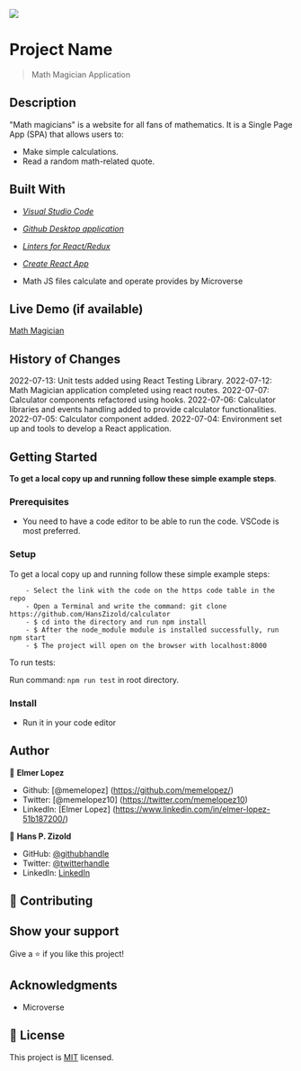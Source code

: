![](https://img.shields.io/badge/Microverse-blueviolet)

# Project Name

> Math Magician Application

## Description

"Math magicians" is a website for all fans of mathematics. It is a Single Page App (SPA) that allows users to:

- Make simple calculations.
- Read a random math-related quote.

## Built With

- *[Visual Studio Code](https://code.visualstudio.com/)*

- *[Github Desktop application](https://desktop.github.com/)*

- *[Linters for React/Redux](https://github.com/microverseinc/linters-config/tree/master/react-redux)*

- *[Create React App](https://github.com/facebook/create-react-app)*

- Math JS files calculate and operate provides by Microverse

## Live Demo (if available)

[Math Magician](https://hanszizold.github.io/calculator/)

## History of Changes

2022-07-13: Unit tests added using React Testing Library.
2022-07-12: Math Magician application completed using react routes.
2022-07-07: Calculator components refactored using hooks.
2022-07-06: Calculator libraries and events handling added to provide calculator functionalities.
2022-07-05: Calculator component added.
2022-07-04: Environment set up and tools to develop a React application.

## Getting Started

**To get a local copy up and running follow these simple example steps**.

### Prerequisites

- You need to have a code editor to be able to run the code. VSCode is most preferred.

### Setup
To get a local copy up and running follow these simple example steps:

```
    - Select the link with the code on the https code table in the repo
    - Open a Terminal and write the command: git clone https://github.com/HansZizold/calculator
    - $ cd into the directory and run npm install
    - $ After the node_module module is installed successfully, run npm start
    - $ The project will open on the browser with localhost:8000
```

To run tests: 

Run command: `npm run test` in root directory. 

### Install

- Run it in your code editor

## Author

👤 **Elmer Lopez**

- Github: [@memelopez] (https://github.com/memelopez/) 
- Twitter: [@memelopez10] (https://twitter.com/memelopez10) 
- LinkedIn: [Elmer Lopez] (https://www.linkedin.com/in/elmer-lopez-51b187200/)

👤 **Hans P. Zizold**

- GitHub: [@githubhandle](https://github.com/HansZizold)
- Twitter: [@twitterhandle](https://twitter.com/hanzio27)
- LinkedIn: [LinkedIn](https://www.linkedin.com/in/hans-paul-zizold-37129037/)

## 🤝 Contributing

## Show your support

Give a ⭐️ if you like this project!

## Acknowledgments

- Microverse

## 📝 License

This project is [MIT](https://github.com/IjayAbby/Web-Scraper-Ruby-Capstone-Project/blob/development/LICENSE) licensed.
